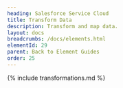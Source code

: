 ```yaml
---
heading: Salesforce Service Cloud
title: Transform Data
description: Transform and map data.
layout: docs
breadcrumbs: /docs/elements.html
elementId: 29
parent: Back to Element Guides
order: 25
---
```


{% include transformations.md %}
